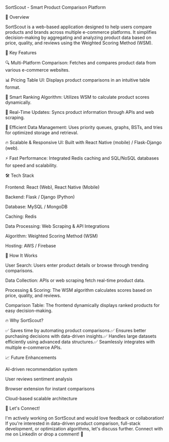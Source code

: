 SortScout - Smart Product Comparison Platform

🚀 Overview

SortScout is a web-based application designed to help users compare products and brands across multiple e-commerce platforms. It simplifies decision-making by aggregating and analyzing product data based on price, quality, and reviews using the Weighted Scoring Method (WSM).

🎯 Key Features

🔍 Multi-Platform Comparison: Fetches and compares product data from various e-commerce websites.

📊 Pricing Table UI: Displays product comparisons in an intuitive table format.

🧠 Smart Ranking Algorithm: Utilizes WSM to calculate product scores dynamically.

🚀 Real-Time Updates: Syncs product information through APIs and web scraping.

💾 Efficient Data Management: Uses priority queues, graphs, BSTs, and tries for optimized storage and retrieval.

🔥 Scalable & Responsive UI: Built with React Native (mobile) / Flask-Django (web).

⚡ Fast Performance: Integrated Redis caching and SQL/NoSQL databases for speed and scalability.

🛠️ Tech Stack

Frontend: React (Web), React Native (Mobile)

Backend: Flask / Django (Python)

Database: MySQL / MongoDB

Caching: Redis

Data Processing: Web Scraping & API Integrations

Algorithm: Weighted Scoring Method (WSM)

Hosting: AWS / Firebase

📌 How It Works

User Search: Users enter product details or browse through trending comparisons.

Data Collection: APIs or web scraping fetch real-time product data.

Processing & Scoring: The WSM algorithm calculates scores based on price, quality, and reviews.

Comparison Table: The frontend dynamically displays ranked products for easy decision-making.

🔥 Why SortScout?

✅ Saves time by automating product comparisons.✅ Ensures better purchasing decisions with data-driven insights.✅ Handles large datasets efficiently using advanced data structures.✅ Seamlessly integrates with multiple e-commerce APIs.

📈 Future Enhancements

AI-driven recommendation system

User reviews sentiment analysis

Browser extension for instant comparisons

Cloud-based scalable architecture

🤝 Let's Connect!

I'm actively working on SortScout and would love feedback or collaboration! If you're interested in data-driven product comparison, full-stack development, or optimization algorithms, let's discuss further. Connect with me on LinkedIn or drop a comment! 🚀

